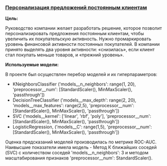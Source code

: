 ### [Персонализация предложений постоянным клиентам](https://github.com/DiaDaroo/data_science_projects/blob/main/Обработка%20данных.ipynb)

**Цель:**

Руководство компании желает разработать решение, которое позволит персонализировать предложения постоянным клиентам, чтобы увеличить их покупательскую активность. 
Нужно промаркировать уровень финансовой активности постоянных покупателей. В компании принято выделять два уровня активности: «снизилась», если клиент стал покупать меньше товаров, и «прежний уровень».


**Используемые модели:**

В проекте был осуществлен перебор моделей и их гиперпараметров:

* KNeighborsClassifier ('models__n_neighbors': range(1, 20), 'preprocessor__num': [StandardScaler(), MinMaxScaler(), 'passthrough'])  
* DecisionTreeClassifier ('models__max_depth': range(2, 20), 'models__max_features': range(2,5), 'preprocessor__num': [StandardScaler(), MinMaxScaler(), 'passthrough'])
* SVC ('models__kernel': ['linear', 'rbf', 'poly'], 'preprocessor__num': [StandardScaler(), MinMaxScaler(), 'passthrough'])
* LogisticRegression, ('models__C': range(1,5), 'preprocessor__num': [StandardScaler(), MinMaxScaler(), 'passthrough'])

Оценка предсказаний моделей производилась по метрике ROC-AUC. Наивысшие показатели имела модель - Метод К ближайших соседей (SVC) с количеством соседей 'models__n_neighbors': 3 и методом масштабирования признаков 'preprocessor__num': StandardScaler().
